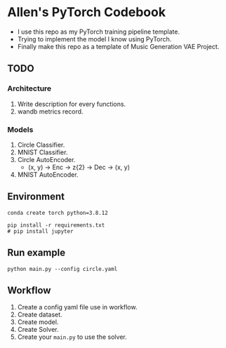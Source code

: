 # Allen's PyTorch Codebook

- I use this repo as my PyTorch training pipeline template.
- Trying to implement the model I know using PyTorch.
- Finally make this repo as a template of Music Generation VAE Project.

## TODO

### Architecture

1. Write description for every functions.
2. wandb metrics record.

### Models

1. Circle Classifier.
2. MNIST Classifier.
3. Circle AutoEncoder.
   - (x, y) -> Enc -> z{2} -> Dec -> (x, y)
4. MNIST AutoEncoder.

## Environment

```
conda create torch python=3.8.12
```

```
pip install -r requirements.txt
# pip install jupyter
```

## Run example

```
python main.py --config circle.yaml
```

## Workflow

1. Create a config yaml file use in workflow.
2. Create dataset.
3. Create model.
4. Create Solver.
5. Create your `main.py` to use the solver.
